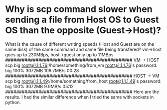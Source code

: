 
# Why is scp command slower when sending a file from Host OS to Guest OS than the opposite (Guest->Host)?

What is the cause of different writing speeds (Host and Guest are on the same disk) of the same command and same file being transfered? vm->host goes up to 230MBps, host->guest only up to 11MBps
##############################################
VM -> HOST
scp big root@1.1.1.76:/home/something/from_vm
root@1.1.1.76's password:
big                                           100% 3072MB 106.7MB/s   00:28
##############################################
HOST -> VM
scp big root@1.1.1.49:/home/something/from_host
root@1.1.1.49's password:
big                                           100% 3072MB   9.9MB/s   05:12
##############################################
Here are the results. I had the similar difference when I tried the same with sockets in python.

        